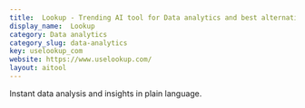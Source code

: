 ```yaml
---
title:  Lookup - Trending AI tool for Data analytics and best alternatives
display_name:  Lookup
category: Data analytics
category_slug: data-analytics
key: uselookup_com
website: https://www.uselookup.com/
layout: aitool
---
```


Instant data analysis and insights in plain language.
